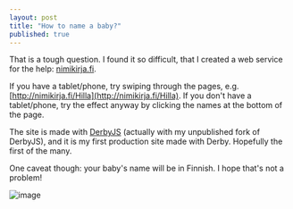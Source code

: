 ```yaml
---
layout: post
title: "How to name a baby?"
published: true
---
```


That is a tough question. I found it so difficult, that I created a web service for the help: [nimikirja.fi](http://nimikirja.fi).

If you have a tablet/phone, try swiping through the pages, e.g. [http://nimikirja.fi/Hilla](http://nimikirja.fi/Hilla). If you don't have a tablet/phone, try the effect anyway by clicking the names at the bottom of the page. 

The site is made with [DerbyJS](http://derbyjs.com) (actually with my unpublished fork of DerbyJS), and it is my first production site made with Derby. Hopefully the first of the many.

One caveat though: your baby's name will be in Finnish. I hope that's not a problem! 

![image](https://cloud.githubusercontent.com/assets/433707/5326259/67966ba8-7d17-11e4-9ca1-e70e0d764250.png)
